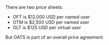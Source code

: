 There are two price sheets.

* OFT is $12,000 USD per named user
* OTM is $2,500 USD per named user
* OLT is $125 USD per virtual user

But OATS is part of an overall price agreement.
